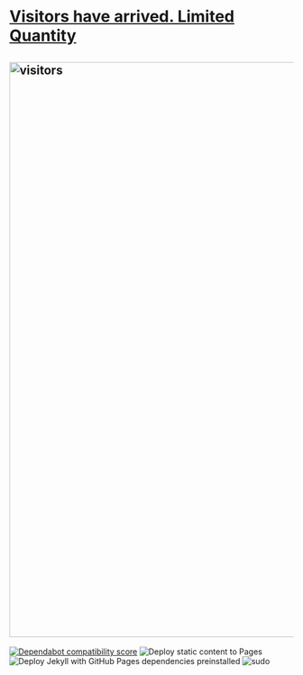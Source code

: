 # <a href="https://sudo-self.github.io/visitor/">Visitors have arrived. Limited Quantity</a>
## <img width="1021" alt="visitors" src="https://github.com/sudo-self/sudo-self/assets/119916323/0fc9a919-63be-4e3d-a6a7-f3a0262893dd">
[![Dependabot compatibility score](https://dependabot-badges.githubapp.com/badges/compatibility_score?dependency-name=@babel/traverse&package-manager=npm_and_yarn&previous-version=7.22.5&new-version=7.23.2)](https://docs.github.com/en/github/managing-security-vulnerabilities/about-dependabot-security-updates#about-compatibility-scores)
![Deploy static content to Pages](https://github.com/sudo-self/sudo-self/actions/workflows/static.yml/badge.svg)
![Deploy Jekyll with GitHub Pages dependencies preinstalled](https://github.com/sudo-self/sudo-self.github.io/actions/workflows/jekyll-gh-pages.yml/badge.svg)
![sudo](https://github.com/sudo-self/sudo-self/assets/119916323/1a759590-b554-4ce3-88a1-4fe5f278b915)<br>




